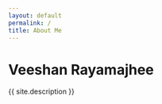 ```yaml
---
layout: default
permalink: /
title: About Me
---
```


Veeshan Rayamajhee
==================

{{ site.description }}
